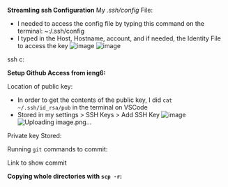 **Streamling ssh Configuration**
My _.ssh/config_ File:
* I needed to access the config file by typing this command on the terminal: ~:/.ssh/config
* I typed in the Host, Hostname, account, and if needed, the Identity File to access the key
![image](https://user-images.githubusercontent.com/103149284/167310603-dc075ffb-16d3-4f9e-b645-0d4a037d402b.png)
![image](https://user-images.githubusercontent.com/103149284/167338488-62910b53-6b6f-4403-97ee-5c693fc2fd6c.png)


ssh c:



**Setup Github Access from ieng6:**

Location of public key:
* In order to get the contents of the public key, I did `cat ~/.ssh/id_rsa/pub` in the terminal on VSCode
* Stored in my settings > SSH Keys > Add SSH Key
![image](https://user-images.githubusercontent.com/103149284/167327216-8d2c8be9-4494-4d80-97ff-58149f5450c5.png)
![Uploading image.png…]()

Private key Stored:


Running `git` commands to commit:

Link to show commit


**Copying whole directories with `scp -r`:**
